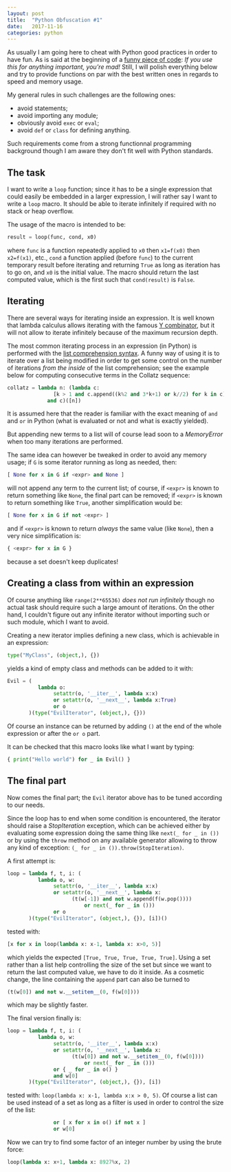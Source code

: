 ```yaml
---
layout: post
title:  "Python Obfuscation #1"
date:   2017-11-16
categories: python
---
```


As usually I am going here to cheat with Python good practices in order to have fun. As is said at the beginning of a [funny piece of code](https://gist.github.com/brool/1679908): _If you use this for anything important, you're mad!_ Still, I will polish everything below and try to provide functions on par with the best written ones in regards to speed and memory usage.

My general rules in such challenges are the following ones:

  * avoid statements;
  * avoid importing any module;
  * obviously avoid `exec` or `eval`;
  * avoid `def` or `class` for defining anything.

Such requirements come from a strong functionnal programming background though I am aware they don't fit well with Python standards.

## The task

I want to write a `loop` function; since it has to be a single expression that could easily be embedded in a larger expression, I will rather say I want to write a `loop` macro. It should be able to iterate infinitely if required with no stack or heap overflow.

The usage of the macro is intended to be:

~~~python
result = loop(func, cond, x0)
~~~

where `func` is a function repeatedly applied to `x0` then `x1=f(x0)` then `x2=f(x1)`, etc., `cond` a function applied (before `func`) to the current temporary result before iterating and returning `True` as long as iteration has to go on, and `x0` is the initial value. The macro should return the last computed value, which is the first such that `cond(result)` is `False`.

## Iterating

There are several ways for iterating inside an expression. It is well known that lambda calculus allows iterating with the famous [Y combinator](https://en.wikipedia.org/wiki/Fixed-point_combinator), but it will not allow to iterate infinitely because of the maximum recursion depth.

The most common iterating process in an expression (in Python) is performed with the [list comprehension syntax](https://docs.python.org/2/tutorial/datastructures.html#list-comprehensions). A funny way of using it is to iterate over a list being modified in order to get some control on the number of iterations _from the inside_ of the list comprehension; see the example below for computing consecutive terms in the Collatz sequence:

~~~python
collatz = lambda n: (lambda c:
               [k > 1 and c.append((k%2 and 3*k+1) or k//2) for k in c]
             and c)([n])
~~~

It is assumed here that the reader is familiar with the exact meaning of `and` and `or` in Python (what is evaluated or not and what is exactly yielded).

But appending new terms to a list will of course lead soon to a _MemoryError_ when too many iterations are performed.

The same idea can however be tweaked in order to avoid any memory usage; if `G` is some iterator running as long as needed, then:

~~~python
[ None for x in G if <expr> and None ]
~~~

will not append any term to the current list; of course, if `<expr>` is known to return something like `None`, the final part can be removed; if `<expr>` is known to return something like `True`, another simplification would be:

~~~python
[ None for x in G if not <expr> ]
~~~

and if `<expr>` is known to return _always_ the same value (like `None`), then a very nice simplification is:

~~~python
{ <expr> for x in G }
~~~

because a set doesn't keep duplicates!

## Creating a class from within an expression

Of course anything like `range(2**65536)` _does not run infinitely_ though no actual task should require such a large amount of iterations. On the other hand, I couldn't figure out any infinite iterator without importing such or such module, which I want to avoid.

Creating a new iterator implies defining a new class, which is achievable in an expression:

~~~python
type("MyClass", (object,), {})
~~~

yields a kind of empty class and methods can be added to it with:

~~~python
Evil = (
          lambda o:
               setattr(o, '__iter__', lambda x:x)
               or setattr(o, '__next__', lambda x:True)
               or o
       )(type("EvilIterator", (object,), {}))
~~~

Of course an instance can be returned by adding `()` at the end of the whole expression or after the `or o` part.

It can be checked that this macro looks like what I want by typing:

~~~python
{ print("Hello world") for _ in Evil() }
~~~

## The final part

Now comes the final part; the `Evil` iterator above has to be tuned according to our needs.

Since the loop has to end when some condition is encountered, the iterator should raise a _StopIteration_ exception, which can be achieved either by evaluating some expression doing the same thing like `next(_ for _ in ())` or by using the `throw` method on any available generator allowing to throw any kind of exception: `(_ for _ in ()).throw(StopIteration)`.

A first attempt is:

~~~python
loop = lambda f, t, i: (
          lambda o, w:
               setattr(o, '__iter__', lambda x:x)
               or setattr(o, '__next__', lambda x:
                     (t(w[-1]) and not w.append(f(w.pop())))
                         or next(_ for _ in ()))
               or o
       )(type("EvilIterator", (object,), {}), [i])()
~~~

tested with:

~~~python
[x for x in loop(lambda x: x-1, lambda x: x>0, 5)]
~~~

which yields the expected `[True, True, True, True, True]`. Using a set rather than a list help controlling the size of the set but since we want to return the last computed value, we have to do it inside. As a cosmetic change, the line containing the `append` part can also be turned to

~~~python
(t(w[0]) and not w.__setitem__(0, f(w[0])))
~~~

which may be slightly faster.

The final version finally is:

~~~python
loop = lambda f, t, i: (
          lambda o, w:
               setattr(o, '__iter__', lambda x:x)
               or setattr(o, '__next__', lambda x:
                     (t(w[0]) and not w.__setitem__(0, f(w[0])))
                         or next(_ for _ in ()))
               or { _ for _ in o() }
               and w[0]
       )(type("EvilIterator", (object,), {}), [i])
~~~

tested with: `loop(lambda x: x-1, lambda x:x > 0, 5)`. Of course a list can be used instead of a set as long as a filter is used in order to control the size of the list:

~~~python
               or [ x for x in o() if not x ]
               or w[0]
~~~

Now we can try to find some factor of an integer number by using the brute force:

~~~python
loop(lambda x: x+1, lambda x: 8927%x, 2)
~~~
